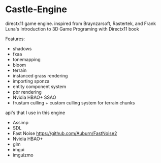 # Castle-Engine
directx11 game engine. inspired from Braynzarsoft, Rastertek, and Frank Luna's Introduction to 3D Game Programing with Directx11 book

Features:
* shadows
* fxaa
* tonemapping
* bloom
* terrain 
* instanced grass rendering
* importing sponza
* entity component system
* pbr rendering
* Nvidia HBAO+ SSAO
* frustum culling + custom culling system for terrain chunks

api's that I use in this engine
* Assimp
* SDL
* Fast Noise https://github.com/Auburn/FastNoise2
* Nvidia HBAO+
* glm
* imgui
* imguizmo
